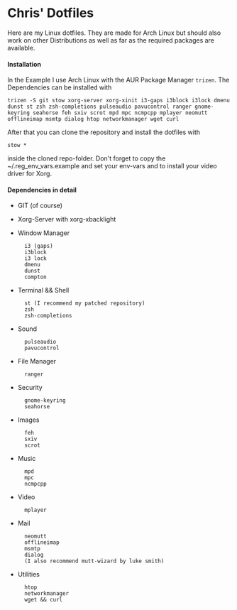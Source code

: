 # Chris' Dotfiles

Here are my Linux dotfiles. They are made for Arch Linux but should also work on other Distributions as well as far as the required packages are available.

#### Installation

In the Example I use Arch Linux with the AUR Package Manager `trizen`. The Dependencies can be installed with

`
    trizen -S git stow xorg-server xorg-xinit i3-gaps i3block i3lock dmenu dunst st zsh zsh-completions pulseaudio pavucontrol ranger gnome-keyring seahorse feh sxiv scrot mpd mpc ncmpcpp mplayer neomutt offlineimap msmtp dialog htop networkmanager wget curl
`

After that you can clone the repository and install the dotfiles with

`
stow *
`

inside the cloned repo-folder. Don't forget to copy the ~/.reg_env_vars.example and set your env-vars and to install your video driver for Xorg.

#### Dependencies in detail

- GIT (of course)

- Xorg-Server with xorg-xbacklight

- Window Manager

        i3 (gaps)
        i3block 
        i3 lock
        dmenu
        dunst
        compton

- Terminal && Shell

        st (I recommend my patched repository)
        zsh
        zsh-completions

- Sound

        pulseaudio
        pavucontrol

- File Manager

        ranger

- Security

        gnome-keyring
        seahorse

- Images

        feh
        sxiv
        scrot

- Music
        
        mpd
        mpc
        ncmpcpp

- Video

        mplayer

- Mail

        neomutt
        offlineimap
        msmtp
        dialog
        (I also recommend mutt-wizard by luke smith)

- Utilities

        htop
        networkmanager
        wget && curl